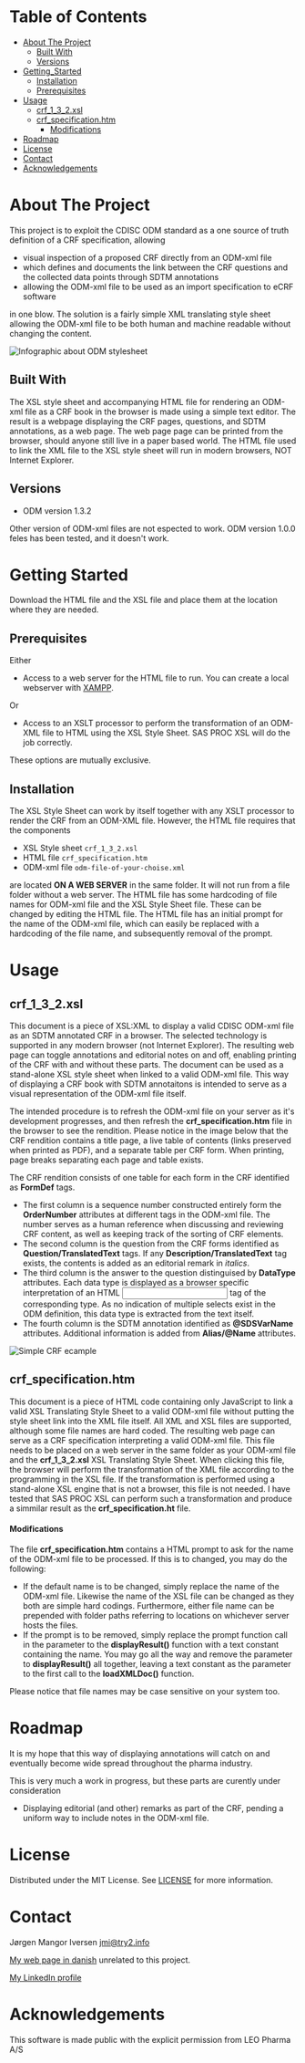 # Table of Contents
* [About The Project](#About_The_Project)
  * [Built With](#Built_With)
  * [Versions](#Versions)
* [Getting_Started](#Getting_Started)
  * [Installation](#Installation)
  * [Prerequisites](#Prerequisites)
* [Usage](#Usage)
  * [crf_1_3_2.xsl](#crf_1_3_2_xsl)
  * [crf_specification.htm](#crf_specification_htm)
    * [Modifications](#Modifications)
* [Roadmap](#Roadmap)
* [License](#License)
* [Contact](#Contact)
* [Acknowledgements](#Acknowledgements)

# About The Project <a name="About_The_Project"/>
This project is to exploit the CDISC ODM standard as a one source of truth definition of a CRF specification, allowing

* visual inspection of a proposed CRF directly from an ODM-xml file
* which defines and documents the link between the CRF questions and the collected data points through SDTM annotations
* allowing the ODM-xml file to be used as an import specification to eCRF software

in one blow. The solution is a fairly simple XML translating style sheet allowing the ODM-xml file to be both human and machine readable without changing the content.

![Infographic about ODM stylesheet](images/odm_overview.png)

## Built With <a name="Built_With"/>
The XSL style sheet and accompanying HTML file for rendering an ODM-xml file as a CRF book in the browser is made using a simple text editor. The result is a webpage displaying the CRF pages, questions, and SDTM annotations, as a web page. The web page page can be printed from the browser, should anyone still live in a paper based world. The HTML file used to link the XML file to the XSL style sheet will run in modern browsers, NOT Internet Explorer.

## Versions <a name="Versions"/>
* ODM version 1.3.2

Other version of ODM-xml files are not espected to work. ODM version 1.0.0 feles has been tested, and it doesn't work.

# Getting Started <a name="Getting_Started"/>
Download the HTML file and the XSL file and place them at the location where they are needed.

## Prerequisites <a name="Prerequisites"/>
Either
* Access to a web server for the HTML file to run. You can create a local webserver with [XAMPP](https://www.apachefriends.org/index.html).

Or
* Access to an XSLT processor to perform the transformation of an ODM-XML file to HTML using the XSL Style Sheet. SAS PROC XSL will do the job correctly.

These options are mutually exclusive.

## Installation <a name="Installation"/>
The XSL Style Sheet can work by itself together with any XSLT processor to render the CRF from an ODM-XML file. However, the HTML file requires that the components

* XSL Style sheet `crf_1_3_2.xsl`
* HTML file `crf_specification.htm`
* ODM-xml file `odm-file-of-your-choise.xml`

are located __ON A WEB SERVER__ in the same folder. It will not run from a file folder without a web server. The HTML file has some hardcoding of file names for ODM-xml file and the XSL Style Sheet file. These can be changed by editing the HTML file. The HTML file has an initial prompt for the name of the ODM-xml file, which can easily be replaced with a hardcoding of the file name, and subsequently removal of the prompt.

# Usage <a name="Usage"/>
## crf_1_3_2.xsl <a name="crf_1_3_2_xsl"/>
This document is a piece of XSL:XML to display a valid CDISC ODM-xml file as an SDTM annotated CRF in a browser. The selected technology is supported in any modern browser (not Internet Explorer). The resulting web page can toggle annotations and editorial notes on and off, enabling printing of the CRF with and without these parts. The document can be used as a stand-alone XSL style sheet when linked to a valid ODM-xml file. This way of displaying a CRF book with SDTM annotaitons is intended to serve as a visual representation of the ODM-xml file itself.

The intended procedure is to refresh the ODM-xml file on your server as it's development progresses, and then refresh the **crf_specification.htm** file in the browser to see the rendition. Please notice in the image below that the CRF rendition contains a title page, a live table of contents (links preserved when printed as PDF), and a separate table per CRF form. When printing, page breaks separating each page and table exists.

The CRF rendition consists of one table for each form in the CRF identified as **FormDef** tags.
* The first column is a sequence number constructed entirely form the **OrderNumber** attributes at different tags in the ODM-xml file. The number serves as a human reference when discussing and reviewing CRF content, as well as keeping track of the sorting of CRF elements.
* The second column is the question from the CRF forms identified as **Question/TranslatedText** tags. If any **Description/TranslatedText** tag exists, the contents is added as an editorial remark in _italics_.
* The third column is the answer to the question distinguised by **DataType** attributes. Each data type is displayed as a browser specific interpretation of an HTML <input> tag of the corresponding type. As no indication of multiple selects exist in the ODM definition, this data type is extracted from the text itself.
* The fourth column is the SDTM annotation identified as **@SDSVarName** attributes. Additional information is added from **Alias/@Name** attributes.

![Simple CRF ecample](images/CRF.png)

## crf_specification.htm <a name="crf_specification_htm"/>
This document is a piece of HTML code containing only JavaScript to link a valid XSL Translating Style Sheet to a valid ODM-xml file without putting the style sheet link into the XML file itself. All XML and XSL files are supported, although some file names are hard coded. The resulting web page can serve as a CRF specification interpreting a valid ODM-xml file. This file needs to be placed on a web server in the same folder as your ODM-xml file and the **crf_1_3_2.xsl** XSL Translating Style Sheet. When clicking this file, the browser will perform the transformation of the XML file according to the programming in the XSL file. If the transformation is performed using a stand-alone XSL engine that is not a browser, this file is not needed. I have tested that SAS PROC XSL can perform such a transformation and produce a simmilar result as the **crf_specification.ht** file.

#### Modifications <a name="Modifications"/>
The file **crf_specification.htm** contains a HTML prompt to ask for the name of the ODM-xml file to be processed. If this is to changed, you may do the following:
* If the default name is to be changed, simply replace the name of the ODM-xml file. Likewise the name of the XSL file can be changed as they both are simple hard codings. Furthermore, either file name can be prepended with folder paths referring to locations on whichever server hosts the files.
* If the prompt is to be removed, simply replace the prompt function call in the parameter to the **displayResult()** function with a text constant containing the name. You may go all the way and remove the parameter to **displayResult()** all together, leaving a text constant as the parameter to the first call to the **loadXMLDoc()** function.

Please notice that file names may be case sensitive on your system too.

# Roadmap <a name="Roadmap"/>
It is my hope that this way of displaying annotations will catch on and eventually become wide spread throughout the pharma industry.

This is very much a work in progress, but these parts are curently under consideration
* Displaying editorial (and other) remarks as part of the CRF, pending a uniform way to include notes in the ODM-xml file.

# License <a name="License"/>
Distributed under the MIT License. See [LICENSE](https://github.com/jmangori/CDISC-ODM-and-Define-XML-tools/blob/master/LICENSE) for more information.

# Contact <a name="Contact"/>
Jørgen Mangor Iversen [jmi@try2.info](mailto:jmi@try2.info)

[My web page in danish](http://www.try2.info) unrelated to this project.

[My LinkedIn profile](https://www.linkedin.com/in/jørgen-iversen-ab5908b/)

# Acknowledgements <a name="Acknowledgements"/>
This software is made public with the explicit permission from LEO Pharma A/S
